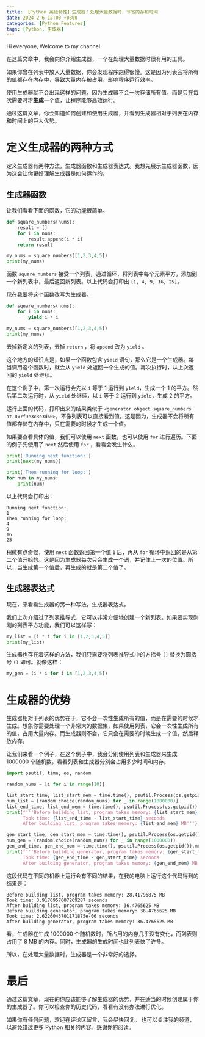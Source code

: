 ```yaml
---
title: 【Python 高级特性】生成器：处理大量数据时，节省内存和时间
date: 2024-2-6 12:00 +0800
categories: [Python Features]
tags: [Python, 生成器]
---
```


Hi everyone, Welcome to my channel.

在这篇文章中，我会向你介绍生成器，一个在处理大量数据时很有用的工具。

如果你曾在列表中放入大量数据，你会发现程序跑得很慢。这是因为列表会将所有的值都存在内存中，导致大量内存被占用，影响程序运行效率。

使用生成器就不会出现这样的问题，因为生成器不会一次存储所有值，而是只在每次需要时才**生成**一个值，让程序能够高效运行。

通过这篇文章，你会知道如何创建和使用生成器，并看到生成器相对于列表在内存和时间上的巨大优势。

# 定义生成器的两种方式

定义生成器有两种方法，生成器函数和生成器表达式。我想先展示生成器函数，因为这会让你更好理解生成器是如何运作的。

## 生成器函数

让我们看看下面的函数，它的功能很简单。

```python
def square_numbers(nums):
    result = []
    for i in nums:
        result.append(i * i)
    return result

my_nums = square_numbers([1,2,3,4,5])
print(my_nums)
```

函数 `square_numbers` 接受一个列表，通过循环，将列表中每个元素平方，添加到一个新列表中，最后返回新列表。以上代码会打印出 `[1, 4, 9, 16, 25]`。

现在我要将这个函数改写为生成器。

```python
def square_numbers(nums):
    for i in nums:
        yield i * i

my_nums = square_numbers([1,2,3,4,5])
print(my_nums)
```

去掉新定义的列表，去掉 `return` ，将 `append` 改为 `yield` 。

这个地方的知识点是，如果一个函数包含 `yield` 语句，那么它是一个生成器。每当调用这个函数时，就会从 `yield` 处返回一个生成的值。再次执行时，从上次返回的 `yield` 处继续。

在这个例子中，第一次运行会先以 `i` 等于 1 运行到 `yield`，生成一个 1 的平方。然后第二次运行时，从 `yield` 处继续，以 `i` 等于 2 运行到 `yield`，生成 2 的平方。

运行上面的代码，打印出来的结果类似于 `<generator object square_numbers at 0x7f9e3c3e3d60>`，不像列表可以直接看到值。这是因为，生成器不会将所有值都存储在内存中，只在需要的时候才生成一个值。

如果要查看具体的值，我们可以使用 `next` 函数，也可以使用 `for` 进行遍历。下面的例子先使用了 `next` 然后使用 `for` ，看看会发生什么。

```python
print('Running next function:')
print(next(my_nums))

print('Then running for loop:')
for num in my_nums:
    print(num)
```

以上代码会打印出：

```
Running next function:
1
Then running for loop:
4
9
16
25
```

稍微有点奇怪，使用 `next` 函数返回第一个值 `1` 后，再从 `for` 循环中返回的是从第二个值开始的。这是因为生成器每次只会生成一个词，并记住上一次的位置。所以，当生成第一个值后，再生成的就是第二个值了。

## 生成器表达式

现在，来看看生成器的另一种写法，生成器表达式。

我们上次介绍过了列表推导式，它可以非常方便地创建一个新列表。如果要实现刚刚的列表平方功能，我们可以这样写：

```python
my_list = [i * i for i in [1,2,3,4,5]]
print(my_list)
```

生成器也存在着这样的方法，我们只需要将列表推导式中的方括号 `[]` 替换为圆括号 `()` 即可。就像这样：

```python
my_gen = (i * i for i in [1,2,3,4,5])
```

# 生成器的优势

生成器相对于列表的优势在于，它不会一次性生成所有的值，而是在需要的时候才生成。想象你需要处理一个非常大的数据集，如果使用列表，它会一次性生成所有的值，占用大量内存。而生成器则不会，它只会在需要的时候生成一个值，然后释放内存。

让我们来看一个例子，在这个例子中，我会分别使用列表和生成器来生成 1000000 个随机数，看看列表和生成器分别会占用多少时间和内存。

```python
import psutil, time, os, random

random_nums = [i for i in range(10)]

list_start_time, list_start_mem = time.time(), psutil.Process(os.getpid()).memory_info().rss/1024/1024
num_list = [random.choice(random_nums) for _ in range(1000000)]
list_end_time, list_end_mem = time.time(), psutil.Process(os.getpid()).memory_info().rss/1024/1024
print(f'''Before building list, program takes memory: {list_start_mem} MB
      Took time: {list_end_time - list_start_time} seconds
      After building list, program takes memory: {list_end_mem} MB''')

gen_start_time, gen_start_mem = time.time(), psutil.Process(os.getpid()).memory_info().rss/1024/1024
num_gen = (random.choice(random_nums) for _ in range(1000000))
gen_end_time, gen_end_mem = time.time(), psutil.Process(os.getpid()).memory_info().rss/1024/1024
print(f'''Before building generator, program takes memory: {gen_start_mem} MB
      Took time: {gen_end_time - gen_start_time} seconds
      After building generator, program takes memory: {gen_end_mem} MB''')

```

这段代码在不同的机器上运行会有不同的结果，在我的电脑上运行这个代码得到的结果是：

```
Before building list, program takes memory: 28.41796875 MB
Took time: 3.9176957607269287 seconds
After building list, program takes memory: 36.4765625 MB
Before building generator, program takes memory: 36.4765625 MB
Took time: 2.6226043701171875e-06 seconds
After building generator, program takes memory: 36.4765625 MB

```

看，生成器在生成 1000000 个随机数时，所占用的内存几乎没有变化，而列表则占用了 8 MB 的内存。同时，生成器的生成时间也比列表快了许多。

所以，在处理大量数据时，生成器是一个非常好的选择。

# 最后

通过这篇文章，现在的你应该能够了解生成器的优势，并在适当的时候创建属于你的生成器了。你可以检查你的历史代码，看看有没有办法进行优化。

如果你有任何问题，欢迎在评论区留言，我会尽快回复。 也可以关注我的频道，以避免错过更多 Python 相关的内容。感谢你的阅读。